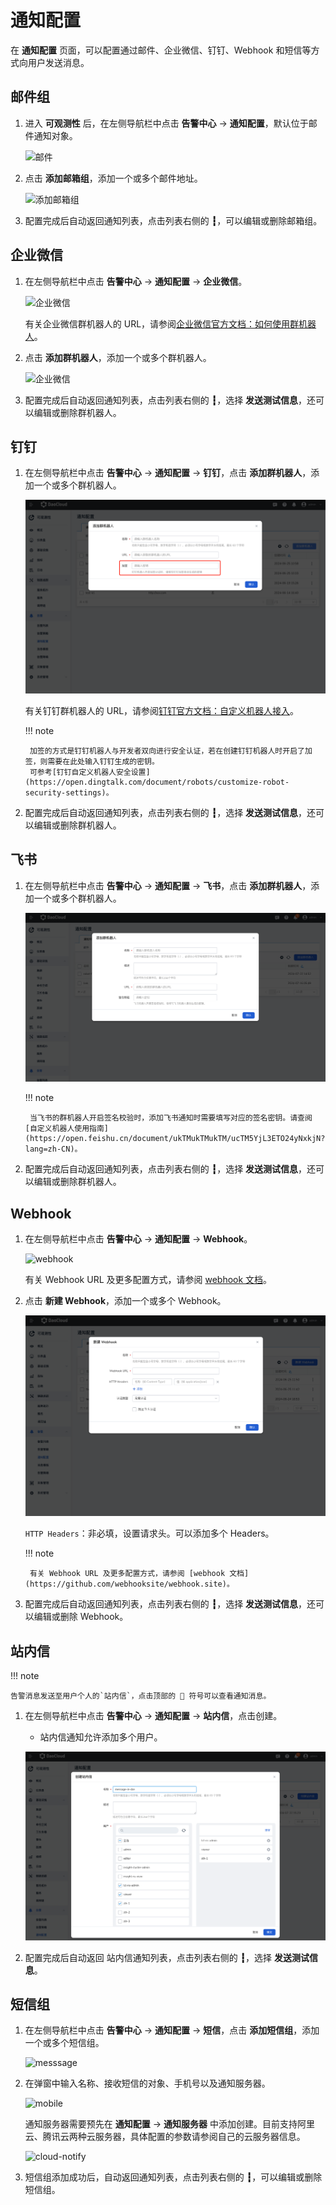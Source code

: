# 通知配置

在 __通知配置__ 页面，可以配置通过邮件、企业微信、钉钉、Webhook 和短信等方式向用户发送消息。

## 邮件组

1. 进入 __可观测性__ 后，在左侧导航栏中点击 __告警中心__ -> __通知配置__，默认位于邮件通知对象。

    ![邮件](https://docs.daocloud.io/daocloud-docs-images/docs/zh/docs/insight/images/email00.png)

2. 点击 __添加邮箱组__，添加一个或多个邮件地址。

    ![添加邮箱组](https://docs.daocloud.io/daocloud-docs-images/docs/zh/docs/insight/images/email01.png)

3. 配置完成后自动返回通知列表，点击列表右侧的 __┇__，可以编辑或删除邮箱组。

## 企业微信

1. 在左侧导航栏中点击 __告警中心__ -> __通知配置__ -> __企业微信__。

    ![企业微信](https://docs.daocloud.io/daocloud-docs-images/docs/zh/docs/insight/images/wechatbot00.png)

    有关企业微信群机器人的 URL，请参阅[企业微信官方文档：如何使用群机器人](https://developer.work.weixin.qq.com/document/path/91770)。

2. 点击 __添加群机器人__，添加一个或多个群机器人。

    ![企业微信](https://docs.daocloud.io/daocloud-docs-images/docs/zh/docs/insight/images/wechatbot01.png)

3. 配置完成后自动返回通知列表，点击列表右侧的 __┇__，选择 __发送测试信息__，还可以编辑或删除群机器人。

## 钉钉

1. 在左侧导航栏中点击 __告警中心__ -> __通知配置__ -> __钉钉__，点击 __添加群机器人__，添加一个或多个群机器人。

    ![钉钉](../images/dingding.png)

    有关钉钉群机器人的 URL，请参阅[钉钉官方文档：自定义机器人接入](https://open.dingtalk.com/document/robots/custom-robot-access)。

    !!! note

        加签的方式是钉钉机器人与开发者双向进行安全认证，若在创建钉钉机器人时开启了加签，则需要在此处输入钉钉生成的密钥。
        可参考[钉钉自定义机器人安全设置](https://open.dingtalk.com/document/robots/customize-robot-security-settings)。

1. 配置完成后自动返回通知列表，点击列表右侧的 __┇__，选择 __发送测试信息__，还可以编辑或删除群机器人。

## 飞书

1. 在左侧导航栏中点击 __告警中心__ -> __通知配置__ -> __飞书__，点击 __添加群机器人__，添加一个或多个群机器人。

    ![飞书](../images/notify-01.png)

    !!! note

        当飞书的群机器人开启签名校验时，添加飞书通知时需要填写对应的签名密钥。请查阅 [自定义机器人使用指南](https://open.feishu.cn/document/ukTMukTMukTM/ucTM5YjL3ETO24yNxkjN?lang=zh-CN)。

2. 配置完成后自动返回通知列表，点击列表右侧的 __┇__，选择 __发送测试信息__，还可以编辑或删除群机器人。

## Webhook

1. 在左侧导航栏中点击 __告警中心__ -> __通知配置__ -> __Webhook__。

    ![webhook](https://docs.daocloud.io/daocloud-docs-images/docs/zh/docs/insight/images/webhook00.png)

    有关 Webhook URL 及更多配置方式，请参阅 [webhook 文档](https://github.com/webhooksite/webhook.site)。

2. 点击 __新建 Webhook__，添加一个或多个 Webhook。

    ![alt text](../images/webhook.png)

    `HTTP Headers`：非必填，设置请求头。可以添加多个 Headers。

    !!! note

        有关 Webhook URL 及更多配置方式，请参阅 [webhook 文档](https://github.com/webhooksite/webhook.site)。

3. 配置完成后自动返回通知列表，点击列表右侧的 __┇__，选择 __发送测试信息__，还可以编辑或删除 Webhook。

## 站内信

!!! note

    告警消息发送至用户个人的`站内信`，点击顶部的 🔔 符号可以查看通知消息。

1. 在左侧导航栏中点击 __告警中心__ -> __通知配置__ -> __站内信__，点击创建。

    - 站内信通知允许添加多个用户。

    ![message](../images/notify-02.png)

2. 配置完成后自动返回 站内信通知列表，点击列表右侧的 __┇__，选择 __发送测试信息__。

## 短信组

1. 在左侧导航栏中点击 __告警中心__ -> __通知配置__ -> __短信__，点击 __添加短信组__，添加一个或多个短信组。

    ![messsage](https://docs.daocloud.io/daocloud-docs-images/docs/zh/docs/insight/images/notify06.png)

2. 在弹窗中输入名称、接收短信的对象、手机号以及通知服务器。

    ![mobile](https://docs.daocloud.io/daocloud-docs-images/docs/zh/docs/insight/images/notify07.png)

    通知服务器需要预先在 __通知配置__ -> __通知服务器__ 中添加创建。目前支持阿里云、腾讯云两种云服务器，具体配置的参数请参阅自己的云服务器信息。

    ![cloud-notify](https://docs.daocloud.io/daocloud-docs-images/docs/zh/docs/insight/images/notify08.png)

3. 短信组添加成功后，自动返回通知列表，点击列表右侧的 __┇__，可以编辑或删除短信组。
